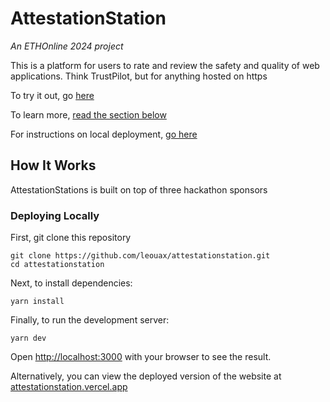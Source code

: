 # AttestationStation

*An ETHOnline 2024 project*

This is a platform for users to rate and review the safety and quality of web applications. Think TrustPilot, but for anything hosted on https

To try it out, go [here](https://attestationstation.vercel.app)

To learn more, [read the section below](#how-it-works)

For instructions on local deployment, [go here](#deploying-locally)

## How It Works

AttestationStations is built on top of three hackathon sponsors 

### Deploying Locally 

First, git clone this repository

```
git clone https://github.com/leouax/attestationstation.git
cd attestationstation
```

Next, to install dependencies:

```
yarn install
```

Finally, to run the development server:

```
yarn dev
```

Open [http://localhost:3000](http://localhost:3000) with your browser to see the result.

Alternatively, you can view the deployed version of the website at [attestationstation.vercel.app](https://www.attestationstation.vercel.app)

